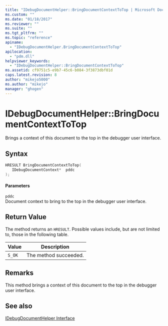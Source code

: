 ```yaml
---
title: "IDebugDocumentHelper::BringDocumentContextToTop | Microsoft Docs"
ms.custom: ""
ms.date: "01/18/2017"
ms.reviewer: ""
ms.suite: ""
ms.tgt_pltfrm: ""
ms.topic: "reference"
apiname: 
  - "IDebugDocumentHelper.BringDocumentContextToTop"
apilocation: 
  - "pdm.dll"
helpviewer_keywords: 
  - "IDebugDocumentHelper::BringDocumentContextToTop"
ms.assetid: cf9751c5-e9b7-45c6-b084-3f3873dbf01d
caps.latest.revision: 8
author: "mikejo5000"
ms.author: "mikejo"
manager: "ghogen"
---
```

# IDebugDocumentHelper::BringDocumentContextToTop
Brings a context of this document to the top in the debugger user interface.  
  
## Syntax  
  
```cpp
HRESULT BringDocumentContextToTop(  
   IDebugDocumentContext*  pddc  
);  
```  
  
#### Parameters  
 `pddc`  
 Document context to bring to the top in the debugger user interface.  
  
## Return Value  
 The method returns an `HRESULT`. Possible values include, but are not limited to, those in the following table.  
  
|Value|Description|  
|-----------|-----------------|  
|`S_OK`|The method succeeded.|  
  
## Remarks  
 This method brings a context of this document to the top in the debugger user interface.  
  
## See also  
 [IDebugDocumentHelper Interface](../../winscript/reference/idebugdocumenthelper-interface.md)